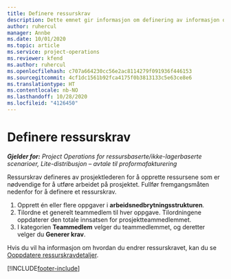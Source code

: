 ```yaml
---
title: Definere ressurskrav
description: Dette emnet gir informasjon om definering av informasjon om ressurskrav.
author: ruhercul
manager: Annbe
ms.date: 10/01/2020
ms.topic: article
ms.service: project-operations
ms.reviewer: kfend
ms.author: ruhercul
ms.openlocfilehash: c707a664230cc56e2ac8114279f091936f446153
ms.sourcegitcommit: 4cf1dc1561b92fca4175f0b3813133c5e63ce8e6
ms.translationtype: HT
ms.contentlocale: nb-NO
ms.lasthandoff: 10/28/2020
ms.locfileid: "4126450"
---
```

# <a name="define-resource-requirements"></a>Definere ressurskrav

_**Gjelder for:** Project Operations for ressursbaserte/ikke-lagerbaserte scenarioer, Lite-distribusjon – avtale til proformafakturering_

Ressurskrav defineres av prosjektlederen for å opprette ressursene som er nødvendige for å utføre arbeidet på prosjektet. Fullfør fremgangsmåten nedenfor for å definere et ressurskrav.

1.  Opprett én eller flere oppgaver i **arbeidsnedbrytningsstrukturen**.
2.  Tilordne et generelt teammedlem til hver oppgave. Tilordningene oppdaterer den totale innsatsen for prosjektteammedlemmet.
3.  I kategorien **Teammedlem** velger du teammedlemmet, og deretter velger du **Generer krav**.

Hvis du vil ha informasjon om hvordan du endrer ressurskravet, kan du se [Ooppdatere ressurskravdetaljer](define-resource-requirements.md).

[!INCLUDE[footer-include](../includes/footer-banner.md)]
